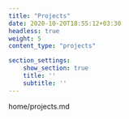 ```yaml
---
title: "Projects"
date: 2020-10-20T18:55:12+03:30
headless: true
weight: 5
content_type: "projects"

section_settings:
    show_section: true
    title: ''
    subtitle: ''
---
```


home/projects.md